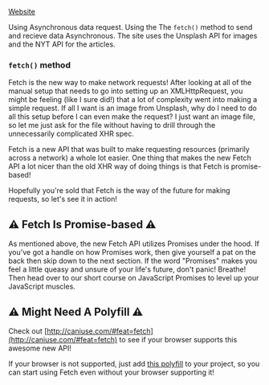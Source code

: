 [Website](https://feyagape.github.io/project-fetch/)

 Using Asynchronous data request. Using the The `fetch()` method to send and recieve data Asynchronous. The site uses the Unsplash API for images and the NYT API for the articles.

###  `fetch()` method 

Fetch is the new way to make network requests! After looking at all of the manual setup that needs to go into setting up an XMLHttpRequest, you might be feeling (like I sure did!) that a lot of complexity went into making a simple request. If all I want is an image from Unsplash, why do I need to do all this setup before I can even make the request? I just want an image file, so let me just ask for the file without having to drill through the unnecessarily complicated XHR spec.

Fetch is a new API that was built to make requesting resources (primarily across a network) a whole lot easier. One thing that makes the new Fetch API a lot nicer than the old XHR way of doing things is that Fetch is promise-based!

Hopefully you're sold that Fetch is the way of the future for making requests, so let's see it in action!

## ⚠️ Fetch Is Promise-based ⚠️
As mentioned above, the new Fetch API utilizes Promises under the hood. If you've got a handle on how Promises work, then give yourself a pat on the back then skip down to the next section. If the word "Promises" makes you feel a little queasy and unsure of your life's future, don't panic! Breathe! Then head over to our short course on JavaScript Promises to level up your JavaScript muscles.

## ⚠️ Might Need A Polyfill ⚠️
Check out [http://caniuse.com/#feat=fetch](http://caniuse.com/#feat=fetch) to see if your browser supports this awesome new API!

If your browser is not supported, just add [this polyfill](https://github.com/github/fetch) to your project, so you can start using Fetch even without your browser supporting it!
